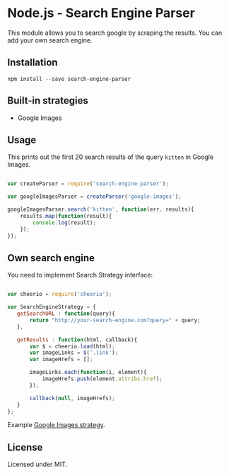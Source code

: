 Node.js - Search Engine Parser
=====================

This module allows you to search google by scraping the results.
You can add your own search engine.

Installation
------------

    npm install --save search-engine-parser


Built-in strategies
------------
 -  Google Images


Usage
-------

This prints out the first 20 search results of the query `kitten` in Google Images.

```js

var createParser = require('search-engine-parser');

var googleImagesParser = createParser('google-images');

googleImagesParser.search('kitten', function(err, results){
    results.map(function(result){
        console.log(result);
    });
});
```

Own search engine
-------

You need to implement Search Strategy interface:

 ```js

var cheerio = require('cheerio');

var SearchEngineStrategy = {
    getSearchURL : function(query){
        return "http://your-search-engine.com?query=" + query;
    },

    getResults : function(html, callback){
        var $ = cheerio.load(html);
        var imageLinks = $('.link');
        var imageHrefs = [];

        imageLinks.each(function(i, element){
            imageHrefs.push(element.attribs.href);
        });

        callback(null, imageHrefs);
    }
};
 ```

Example [Google Images strategy](https://github.com/mkholodnyak/node-search-engine-parser/blob/master/strategies/google-images-strategy.js).

License
-------

Licensed under MIT.
